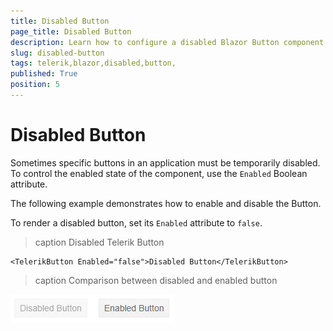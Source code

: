 ```yaml
---
title: Disabled Button
page_title: Disabled Button
description: Learn how to configure a disabled Blazor Button component by Telerik UI.
slug: disabled-button
tags: telerik,blazor,disabled,button,
published: True
position: 5
---
```


# Disabled Button

Sometimes specific buttons in an application must be temporarily disabled. To control the enabled state of the component, use the `Enabled` Boolean attribute.

The following example demonstrates how to enable and disable the Button.

To render a disabled button, set its `Enabled` attribute to `false`.

>caption Disabled Telerik Button

````CSHTML
<TelerikButton Enabled="false">Disabled Button</TelerikButton>
````

>caption Comparison between disabled and enabled button

![](images/disabled-button.png)